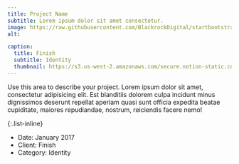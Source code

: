 ```yaml
---
title: Project Name
subtitle: Lorem ipsum dolor sit amet consectetur.
image: https://raw.githubusercontent.com/BlackrockDigital/startbootstrap-agency/master/src/assets/img/portfolio/03-full.jpg
alt: 

caption:
  title: Finish
  subtitle: Identity
  thumbnail: https://s3.us-west-2.amazonaws.com/secure.notion-static.com/463cae55-5d87-4eac-b190-66872a32a042/2.jpg?X-Amz-Algorithm=AWS4-HMAC-SHA256&X-Amz-Credential=AKIAT73L2G45O3KS52Y5%2F20201103%2Fus-west-2%2Fs3%2Faws4_request&X-Amz-Date=20201103T144830Z&X-Amz-Expires=86400&X-Amz-Signature=a679d96c39c1425d5553b11aae6de7b5b303481d7ac4c10933f95d62707e3ba6&X-Amz-SignedHeaders=host&response-content-disposition=filename%20%3D%222.jpg%22
---
```

Use this area to describe your project. Lorem ipsum dolor sit amet, consectetur adipisicing elit. Est blanditiis dolorem culpa incidunt minus dignissimos deserunt repellat aperiam quasi sunt officia expedita beatae cupiditate, maiores repudiandae, nostrum, reiciendis facere nemo!

{:.list-inline}
- Date: January 2017
- Client: Finish
- Category: Identity

